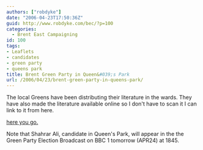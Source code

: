 ```yaml
---
authors: ["robdyke"]
date: "2006-04-23T17:50:36Z"
guid: http://www.robdyke.com/bec/?p=100
categories:
  - Brent East Campaigning
id: 100
tags:
- Leaflets
- candidates
- green party
- queens park
title: Brent Green Party in Queen&#039;s Park
url: /2006/04/23/brent-green-party-in-queens-park/
---
```

The local Greens have been distributing their literature in the wards. They have also made the literature available online so I don't have to scan it I can link to it from here.

[here you go.](http://brentandharrow.greenparty.org.uk/QPGNapr06.pdf)

Note that Shahrar Ali, candidate in Queen's Park, will appear in the the Green Party Election Broadcast on BBC 1 tomorrow (APR24) at 1845.